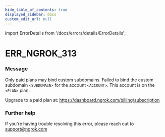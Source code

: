 ```yaml
---
hide_table_of_contents: true
displayed_sidebar: docs
custom_edit_url: null
---
```


import ErrorDetails from '/docs/errors/details/ErrorDetails';

# ERR_NGROK_313

### Message
Only paid plans may bind custom subdomains.
Failed to bind the custom subdomain `<SUBDOMAIN>` for the account `<ACCOUNT>`.
This account is on the `<PLAN>` plan.

Upgrade to a paid plan at: https://dashboard.ngrok.com/billing/subscription

### Further help
If you're having trouble resolving this error, please reach out to [support@ngrok.com](mailto:support@ngrok.com?subject=Help%20with%20ERR_NGROK_313)

<ErrorDetails error='err_ngrok_313' />
